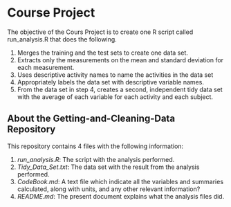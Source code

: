 # Course Project

The objective of the Cours Project is to create one R script called run_analysis.R that does the following. 

1. Merges the training and the test sets to create one data set.
2. Extracts only the measurements on the mean and standard deviation for each measurement. 
3. Uses descriptive activity names to name the activities in the data set
4. Appropriately labels the data set with descriptive variable names. 
5. From the data set in step 4, creates a second, independent tidy data set with the average of each variable for each activity and each subject.

## About the Getting-and-Cleaning-Data Repository

This repository contains 4 files with the following information:

1. *run_analysis.R*: The script with the analysis performed.
2. *Tidy_Data_Set.txt*: The data set with the result from the analysis performed.
3. *CodeBook.md*: A text file which indicate all the variables and summaries calculated, along with units, and any other relevant information?
4. *README.md*: The present document explains what the analysis files did.
